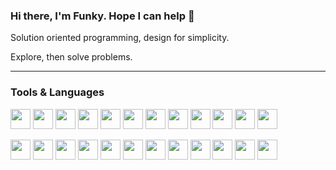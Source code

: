 ### Hi there, I'm Funky. Hope I can help  👋

Solution oriented programming, design for simplicity.

Explore, then solve problems.

---

### Tools & Languages
<p>
  <img height="32" width="32" src="https://cdn.jsdelivr.net/npm/simple-icons@v3/icons/go.svg"/>
  <img height="32" width="32" src="https://cdn.jsdelivr.net/npm/simple-icons@v3/icons/c.svg"/>
  <img height="32" width="32" src="https://cdn.jsdelivr.net/npm/simple-icons@v3/icons/php.svg"/>
  <img height="32" width="32" src="https://cdn.jsdelivr.net/npm/simple-icons@v3/icons/java.svg"/>
  <img height="32" width="32" src="https://cdn.jsdelivr.net/npm/simple-icons@v3/icons/scala.svg"/>
  <img height="32" width="32" src="https://cdn.jsdelivr.net/npm/simple-icons@v3/icons/rust.svg"/>
  <img height="32" width="32" src="https://cdn.jsdelivr.net/npm/simple-icons@v3/icons/python.svg"/>
  <img height="32" width="32" src="https://cdn.jsdelivr.net/npm/simple-icons@v3/icons/clojure.svg"/>
  <img height="32" width="32" src="https://cdn.jsdelivr.net/npm/simple-icons@v3/icons/groovy.svg"/>
  <img height="32" width="32" src="https://cdn.jsdelivr.net/npm/simple-icons@v3/icons/elixir.svg"/>
  <img height="32" width="32" src="https://cdn.jsdelivr.net/npm/simple-icons@v3/icons/gnubash.svg"/>
  <img height="32" width="32" src="https://cdn.jsdelivr.net/npm/simple-icons@v3/icons/acm.svg"/>
</p>
<p>
  <img height="32" width="32" src="https://cdn.jsdelivr.net/npm/simple-icons@v3/icons/linux.svg"/>
  <img height="32" width="32" src="https://cdn.jsdelivr.net/npm/simple-icons@v3/icons/apachekafka.svg"/>
  <img height="32" width="32" src="https://cdn.jsdelivr.net/npm/simple-icons@v3/icons/apachepulsar.svg"/>
  <img height="32" width="32" src="https://cdn.jsdelivr.net/npm/simple-icons@v3/icons/mysql.svg"/>
  <img height="32" width="32" src="https://cdn.jsdelivr.net/npm/simple-icons@v3/icons/amazonaws.svg"/>
  <img height="32" width="32" src="https://cdn.jsdelivr.net/npm/simple-icons@v3/icons/apachecassandra.svg"/>
  <img height="32" width="32" src="https://cdn.jsdelivr.net/npm/simple-icons@v3/icons/apacheflink.svg"/>
  <img height="32" width="32" src="https://cdn.jsdelivr.net/npm/simple-icons@v3/icons/docker.svg"/>
  <img height="32" width="32" src="https://cdn.jsdelivr.net/npm/simple-icons@v3/icons/gnu.svg"/>
  <img height="32" width="32" src="https://cdn.jsdelivr.net/npm/simple-icons@v3/icons/hive.svg"/>
  <img height="32" width="32" src="https://cdn.jsdelivr.net/npm/simple-icons@v3/icons/influxdb.svg"/>
  <img height="32" width="32" src="https://cdn.jsdelivr.net/npm/simple-icons@v3/icons/vim.svg"/>
</p>

